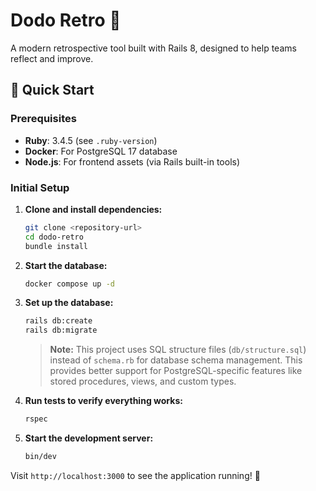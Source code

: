 # Dodo Retro 🦤

A modern retrospective tool built with Rails 8, designed to help teams reflect and improve.

## 🚀 Quick Start

### Prerequisites

- **Ruby**: 3.4.5 (see `.ruby-version`)
- **Docker**: For PostgreSQL 17 database
- **Node.js**: For frontend assets (via Rails built-in tools)

### Initial Setup

1. **Clone and install dependencies:**
   ```bash
   git clone <repository-url>
   cd dodo-retro
   bundle install
   ```

2. **Start the database:**
   ```bash
   docker compose up -d
   ```

3. **Set up the database:**
   ```bash
   rails db:create
   rails db:migrate
   ```

   > **Note:** This project uses SQL structure files (`db/structure.sql`) instead of `schema.rb` for database schema management. This provides better support for PostgreSQL-specific features like stored procedures, views, and custom types.

4. **Run tests to verify everything works:**
   ```bash
   rspec
   ```

5. **Start the development server:**
   ```bash
   bin/dev
   ```

Visit `http://localhost:3000` to see the application running! 🎉
